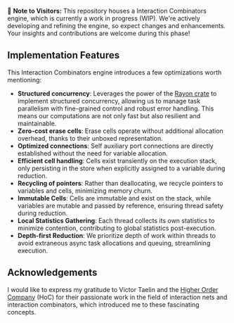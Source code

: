 🚧 **Note to Visitors:**
This repository houses a Interaction Combinators engine, which is currently a work in progress (WIP). We're actively developing and refining the engine, so expect changes and enhancements. Your insights and contributions are welcome during this phase!

## Implementation Features

This Interaction Combinators engine introduces a few optimizations worth mentioning:

- **Structured concurrency**: Leverages the power of the [Rayon crate](https://docs.rs/rayon/latest/rayon/) to implement structured concurrency, allowing us to manage task parallelism with fine-grained control and robust error handling. This means our computations are not only fast but also resilient and maintainable.
- **Zero-cost erase cells**: Erase cells operate without additional allocation overhead, thanks to their unboxed representation.
- **Optimized connections**: Self auxiliary port connections are directly established without the need for variable allocation.
- **Efficient cell handling**: Cells exist transiently on the execution stack, only persisting in the store when explicitly assigned to a variable during reduction.
- **Recycling of pointers**: Rather than deallocating, we recycle pointers to variables and cells, minimizing memory churn.
- **Immutable Cells**: Cells are immutable and exist on the stack, while variables are mutable and passed by reference, ensuring thread safety during reduction.
- **Local Statistics Gathering**: Each thread collects its own statistics to minimize contention, contributing to global statistics post-execution.
- **Depth-first Reduction**: We prioritize depth of work within threads to avoid extraneous async task allocations and queuing, streamlining execution.

## Acknowledgements
I would like to express my gratitude to Victor Taelin and the [Higher Order Company](https://github.com/HigherOrderCO) (HoC) for their passionate work in the field of interaction nets and interaction combinators, which introduced me to these fascinating concepts.
